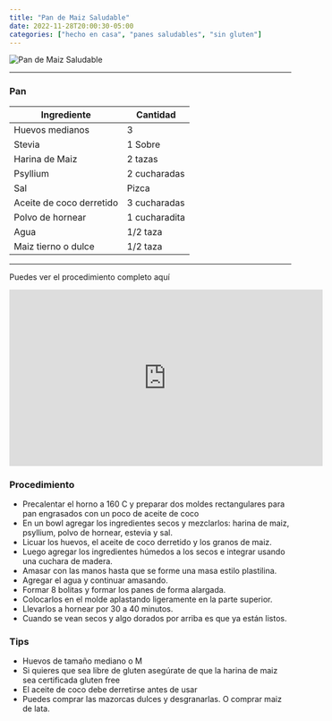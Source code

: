 ```yaml
---
title: "Pan de Maiz Saludable"
date: 2022-11-28T20:00:30-05:00
categories: ["hecho en casa", "panes saludables", "sin gluten"]
---
```

![Pan de Maiz Saludable](../../images/pan_maiz_saludable.jpg)
___
### Pan 

| Ingrediente | Cantidad |
| ----------- | ----------- |
| Huevos medianos| 3 |
| Stevia | 1 Sobre |
| Harina de Maiz | 2 tazas |
| Psyllium | 2 cucharadas|
| Sal | Pizca |
| Aceite de coco derretido | 3 cucharadas |
| Polvo de hornear | 1 cucharadita|
| Agua | 1/2 taza|
| Maiz tierno o dulce | 1/2 taza|

___
Puedes ver el procedimiento completo aquí
<iframe width="560" height="315" src="https://www.youtube.com/embed/ArMf6cgQ-44" title="YouTube video player" frameborder="0" allow="accelerometer; autoplay; clipboard-write; encrypted-media; gyroscope; picture-in-picture" allowfullscreen></iframe>

### Procedimiento 
- Precalentar el horno a 160 C y preparar dos moldes rectangulares para pan engrasados con un poco de aceite de coco
- En un bowl agregar los ingredientes secos y mezclarlos: harina de maiz, psyllium, polvo de hornear, estevia y sal. 
- Licuar los huevos, el aceite de coco derretido y los granos de maiz. 
- Luego agregar los ingredientes húmedos a los secos e integrar usando una cuchara de madera.
- Amasar con las manos hasta que se forme una masa estilo plastilina.
- Agregar el agua y continuar amasando.
- Formar 8 bolitas y formar los panes de forma alargada. 
- Colocarlos en el molde aplastando ligeramente en la parte superior.
- Llevarlos a hornear por 30 a 40 minutos.
- Cuando se vean secos y algo dorados por arriba es que ya están listos.

### Tips 
- Huevos de tamaño mediano o M
- Si quieres que sea libre de gluten asegúrate de que la harina de maiz sea certificada gluten free
- El aceite de coco debe derretirse antes de usar
- Puedes comprar las mazorcas dulces y desgranarlas. O comprar maiz de lata.
